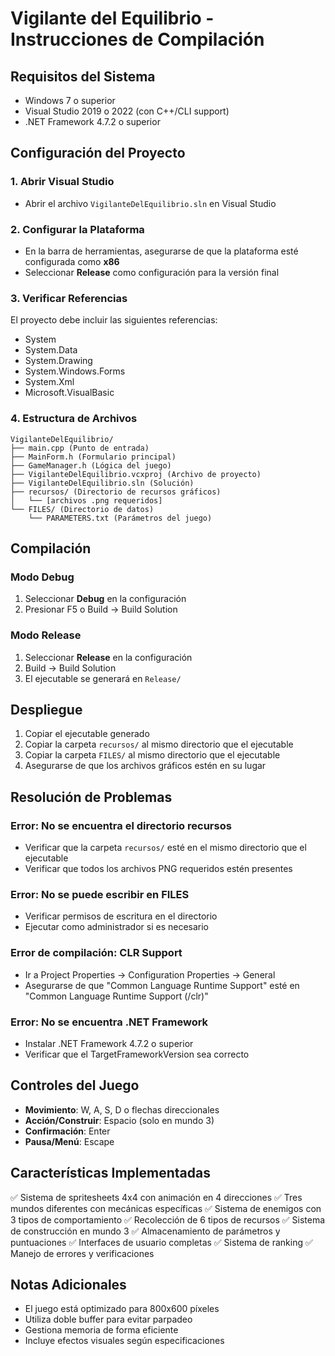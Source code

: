 # Vigilante del Equilibrio - Instrucciones de Compilación

## Requisitos del Sistema
- Windows 7 o superior
- Visual Studio 2019 o 2022 (con C++/CLI support)
- .NET Framework 4.7.2 o superior

## Configuración del Proyecto

### 1. Abrir Visual Studio
- Abrir el archivo `VigilanteDelEquilibrio.sln` en Visual Studio

### 2. Configurar la Plataforma
- En la barra de herramientas, asegurarse de que la plataforma esté configurada como **x86**
- Seleccionar **Release** como configuración para la versión final

### 3. Verificar Referencias
El proyecto debe incluir las siguientes referencias:
- System
- System.Data
- System.Drawing
- System.Windows.Forms
- System.Xml
- Microsoft.VisualBasic

### 4. Estructura de Archivos
```
VigilanteDelEquilibrio/
├── main.cpp (Punto de entrada)
├── MainForm.h (Formulario principal)
├── GameManager.h (Lógica del juego)
├── VigilanteDelEquilibrio.vcxproj (Archivo de proyecto)
├── VigilanteDelEquilibrio.sln (Solución)
├── recursos/ (Directorio de recursos gráficos)
│   └── [archivos .png requeridos]
└── FILES/ (Directorio de datos)
    └── PARAMETERS.txt (Parámetros del juego)
```

## Compilación

### Modo Debug
1. Seleccionar **Debug** en la configuración
2. Presionar F5 o Build → Build Solution

### Modo Release
1. Seleccionar **Release** en la configuración
2. Build → Build Solution
3. El ejecutable se generará en `Release/`

## Despliegue
1. Copiar el ejecutable generado
2. Copiar la carpeta `recursos/` al mismo directorio que el ejecutable
3. Copiar la carpeta `FILES/` al mismo directorio que el ejecutable
4. Asegurarse de que los archivos gráficos estén en su lugar

## Resolución de Problemas

### Error: No se encuentra el directorio recursos
- Verificar que la carpeta `recursos/` esté en el mismo directorio que el ejecutable
- Verificar que todos los archivos PNG requeridos estén presentes

### Error: No se puede escribir en FILES
- Verificar permisos de escritura en el directorio
- Ejecutar como administrador si es necesario

### Error de compilación: CLR Support
- Ir a Project Properties → Configuration Properties → General
- Asegurarse de que "Common Language Runtime Support" esté en "Common Language Runtime Support (/clr)"

### Error: No se encuentra .NET Framework
- Instalar .NET Framework 4.7.2 o superior
- Verificar que el TargetFrameworkVersion sea correcto

## Controles del Juego
- **Movimiento**: W, A, S, D o flechas direccionales
- **Acción/Construir**: Espacio (solo en mundo 3)
- **Confirmación**: Enter
- **Pausa/Menú**: Escape

## Características Implementadas
✅ Sistema de spritesheets 4x4 con animación en 4 direcciones
✅ Tres mundos diferentes con mecánicas específicas
✅ Sistema de enemigos con 3 tipos de comportamiento
✅ Recolección de 6 tipos de recursos
✅ Sistema de construcción en mundo 3
✅ Almacenamiento de parámetros y puntuaciones
✅ Interfaces de usuario completas
✅ Sistema de ranking
✅ Manejo de errores y verificaciones

## Notas Adicionales
- El juego está optimizado para 800x600 píxeles
- Utiliza doble buffer para evitar parpadeo
- Gestiona memoria de forma eficiente
- Incluye efectos visuales según especificaciones
